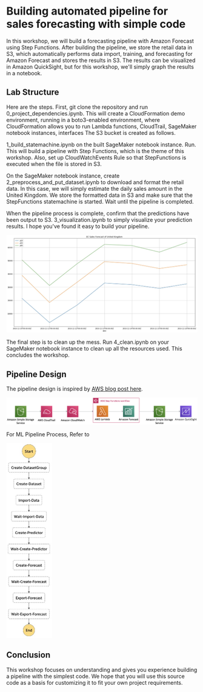 # Building automated pipeline for sales forecasting with simple code

In this workshop, we will build a forecasting pipeline with Amazon Forecast using Step Functions.
After building the pipeline, we store the retail data in S3, which automatically performs data import, training, and forecasting for Amazon Forecast and stores the results in S3. The results can be visualized in Amazon QuickSight, but for this workshop, we'll simply graph the results in a notebook.


## Lab Structure

Here are the steps.
First, git clone the repository and run 0_project_dependencies.ipynb. This will create a CloudFormation demo environment, running in a boto3-enabled environment, where CloudFormation allows you to run Lambda functions, CloudTrail, SageMaker notebook instances, interfaces The S3 bucket is created as follows.

1_build_statemachine.ipynb on the built SageMaker notebook instance. Run. This will build a pipeline with Step Functions, which is the theme of this workshop. Also, set up CloudWatchEvents Rule so that StepFunctions is executed when the file is stored in S3.

On the SageMaker notebook instance, create 2_preprocess_and_put_dataset.ipynb to download and format the retail data. In this case, we will simply estimate the daily sales amount in the United Kingdom. We store the formatted data in S3 and make sure that the StepFunctions statemachine is started. Wait until the pipeline is completed.

When the pipeline process is complete, confirm that the predictions have been output to S3. 3_visualization.ipynb to simply visualize your prediction results. I hope you've found it easy to build your pipeline. 

![ForecastGraph](./img/forecast_graph.png)

The final step is to clean up the mess.
Run 4_clean.ipynb on your SageMaker notebook instance to clean up all the resources used. This concludes the workshop.


## Pipeline Design

The pipeline design is inspired by [AWS blog post here](https://aws.amazon.com/blogs/machine-learning/building-ai-powered-forecasting-automation-with-amazon-forecast-by-applying-mlops/).

![Pipline Design](./img/architecture.png)

For ML Pipeline Process, Refer to

<img src="./img/SFn_pipeline.png" width="120">

## Conclusion

This workshop focuses on understanding and gives you experience building a pipeline with the simplest code. We hope that you will use this source code as a basis for customizing it to fit your own project requirements.
